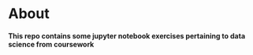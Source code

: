 # About
#### This repo contains some jupyter notebook exercises pertaining to data science from coursework
